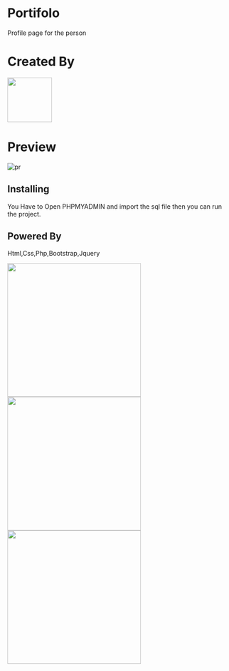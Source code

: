 # Portifolo
Profile page for the person
# Created By
  <a href="http://afak.epizy.com/"><img src="https://user-images.githubusercontent.com/86790667/149276936-63d106e1-c37d-469a-a4cb-0b799ed8fae7.png" width="100px" /></a>
  
 # Preview
 ![pr](https://user-images.githubusercontent.com/86790667/149515253-d79d248d-54e4-4b7d-b8a4-128f8744fdc8.png)


 ## **Installing**
You Have to Open PHPMYADMIN and import the sql file 
then you can run the project.
 ## **Powered By**
<p>Html,Css,Php,Bootstrap,Jquery
</p>
 
<img src="https://upload.wikimedia.org/wikipedia/commons/thumb/6/61/HTML5_logo_and_wordmark.svg/1200px-HTML5_logo_and_wordmark.svg.png" width="300" />
<img src="https://upload.wikimedia.org/wikipedia/commons/thumb/d/d5/CSS3_logo_and_wordmark.svg/640px-CSS3_logo_and_wordmark.svg.png" width="300" />
<img src="https://www.bycmedia.com/blog/images/upload/3739152102020.png" width="300" />

